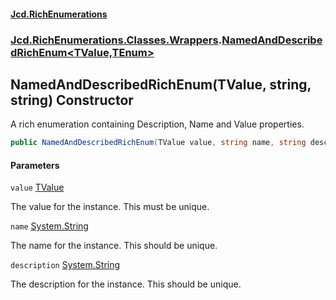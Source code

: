 #### [Jcd.RichEnumerations](index.md 'index')
### [Jcd.RichEnumerations.Classes.Wrappers](Jcd.RichEnumerations.Classes.Wrappers.md 'Jcd.RichEnumerations.Classes.Wrappers').[NamedAndDescribedRichEnum&lt;TValue,TEnum&gt;](NamedAndDescribedRichEnum_TValue,TEnum_.md 'Jcd.RichEnumerations.Classes.Wrappers.NamedAndDescribedRichEnum<TValue,TEnum>')

## NamedAndDescribedRichEnum(TValue, string, string) Constructor

A rich enumeration containing Description, Name and Value properties.

```csharp
public NamedAndDescribedRichEnum(TValue value, string name, string description);
```
#### Parameters

<a name='Jcd.RichEnumerations.Classes.Wrappers.NamedAndDescribedRichEnum_TValue,TEnum_.NamedAndDescribedRichEnum(TValue,string,string).value'></a>

`value` [TValue](NamedAndDescribedRichEnum_TValue,TEnum_.md#Jcd.RichEnumerations.Classes.Wrappers.NamedAndDescribedRichEnum_TValue,TEnum_.TValue 'Jcd.RichEnumerations.Classes.Wrappers.NamedAndDescribedRichEnum<TValue,TEnum>.TValue')

The value for the instance. This must be unique.

<a name='Jcd.RichEnumerations.Classes.Wrappers.NamedAndDescribedRichEnum_TValue,TEnum_.NamedAndDescribedRichEnum(TValue,string,string).name'></a>

`name` [System.String](https://docs.microsoft.com/en-us/dotnet/api/System.String 'System.String')

The name for the instance. This should be unique.

<a name='Jcd.RichEnumerations.Classes.Wrappers.NamedAndDescribedRichEnum_TValue,TEnum_.NamedAndDescribedRichEnum(TValue,string,string).description'></a>

`description` [System.String](https://docs.microsoft.com/en-us/dotnet/api/System.String 'System.String')

The description for the instance. This should be unique.